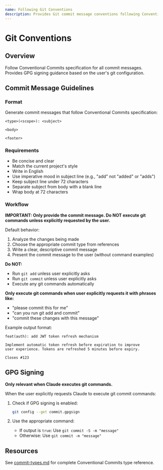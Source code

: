 ```yaml
---
name: Following Git Conventions
description: Provides Git commit message conventions following Conventional Commits specification.
---
```


# Git Conventions

## Overview

Follow Conventional Commits specification for all commit messages. Provides GPG signing guidance based on the user's git configuration.

## Commit Message Guidelines

### Format

Generate commit messages that follow Conventional Commits specification:

```
<type>(<scope>): <subject>

<body>

<footer>
```

### Requirements

- Be concise and clear
- Match the current project's style
- Write in English
- Use imperative mood in subject line (e.g., "add" not "added" or "adds")
- Keep subject line under 72 characters
- Separate subject from body with a blank line
- Wrap body at 72 characters

### Workflow

**IMPORTANT: Only provide the commit message. Do NOT execute git commands unless explicitly requested by the user.**

Default behavior:
1. Analyze the changes being made
2. Choose the appropriate commit type from references
3. Write a clear, descriptive commit message
4. Present the commit message to the user (without command examples)

**Do NOT:**
- Run `git add` unless user explicitly asks
- Run `git commit` unless user explicitly asks
- Execute any git commands automatically

**Only execute git commands when user explicitly requests it with phrases like:**
- "please commit this for me"
- "can you run git add and commit"
- "commit these changes with this message"

Example output format:
```
feat(auth): add JWT token refresh mechanism

Implement automatic token refresh before expiration to improve
user experience. Tokens are refreshed 5 minutes before expiry.

Closes #123
```

## GPG Signing

**Only relevant when Claude executes git commands.**

When the user explicitly requests Claude to execute git commit commands:

1. Check if GPG signing is enabled:
   ```bash
   git config --get commit.gpgsign
   ```

2. Use the appropriate command:
   - If output is `true`: Use `git commit -S -m "message"`
   - Otherwise: Use `git commit -m "message"`

## Resources

See [commit-types.md](references/commit-types.md) for complete Conventional Commits type reference.
